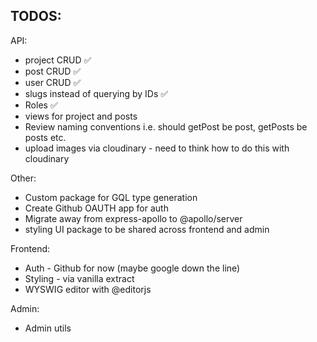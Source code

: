 

## TODOS:

API:
  * project CRUD ✅
  * post CRUD ✅
  * user CRUD ✅
  * slugs instead of querying by IDs ✅
  * Roles ✅
  * views for project and posts
  * Review naming conventions i.e. should getPost be post, getPosts be posts etc.  
  * upload images via cloudinary - need to think how to do this with cloudinary


Other:
  * Custom package for GQL type generation
  * Create Github OAUTH app for auth
  * Migrate away from express-apollo to @apollo/server
  * styling UI package to be shared across frontend and admin

Frontend:
  * Auth - Github for now (maybe google down the line)
  * Styling - via vanilla extract
  * WYSWIG editor with @editorjs

Admin:
  * Admin utils 